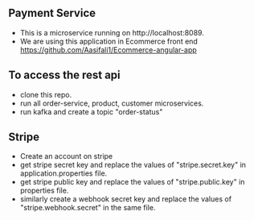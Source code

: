 ## Payment Service

* This is a microservice running on http://localhost:8089.
* We are using this application in Ecommerce front end https://github.com/Aasifali1/Ecommerce-angular-app 

## To access the rest api
* clone this repo.
* run all order-service, product, customer microservices.
* run kafka and create a topic "order-status"

## Stripe
* Create an account on stripe
* get stripe secret key and replace the values of "stripe.secret.key" in application.properties file.
* get stripe public key and replace the values of "stripe.public.key" in properties file.
* similarly create a webhook secret key and replace the values of "stripe.webhook.secret" in the same file.